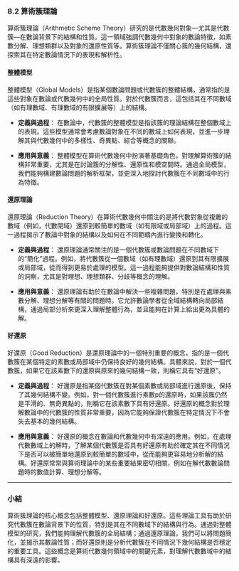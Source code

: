 ### 8.2 算術簇理論

算術簇理論（Arithmetic Scheme Theory）研究的是代數幾何對象—尤其是代數簇—在數論背景下的結構和性質。這一領域強調代數幾何中對象的數論特徵，如素數分解、理想類群以及對象的還原性質等。算術簇理論不僅關心簇的幾何結構，還探索其在特定數論情況下的表現和解析性。

#### 整體模型

整體模型（Global Models）是指某個數論問題或代數簇的整體結構，通常指的是這些對象在數論或代數幾何中的全局性質。對於代數簇而言，這包括其在不同數域（如有理數域、有理數域的有限擴展等）上的結構。

- **定義與過程**：
  在數論中，代數簇的整體模型是指該簇的理論結構在整個數域上的表現。這些模型通常會考慮數論對象在不同的數域上如何表現，並進一步理解其與代數幾何中的多樣性、奇異點、綜合等概念的關聯。

- **應用與意義**：
  整體模型在算術代數幾何中扮演著基礎角色，對理解算術簇的結構非常重要，尤其是在討論簇的分解性、還原性和模空間時。通過全局模型，我們能夠構建數論問題的解析框架，並更深入地探討代數簇在不同數域中的行為特徵。

#### 還原理論

還原理論（Reduction Theory）在算術代數幾何中關注的是將代數對象從複雜的數域（例如，代數閉域）還原到較簡單的數域（如有限域或局部域）上的過程。這一過程揭示了數論中對象的結構以及如何在不同範疇內進行變換和轉化。

- **定義與過程**：
  還原理論通常關注的是一個代數簇或數論問題在不同數域下的“簡化”過程。例如，將代數簇從一個數域（如有理數域）還原到其有限擴展或局部域，從而得到更易於處理的模型。這一過程能夠提供對數論結構和性質的洞察，尤其是對理想、理想類群、分歧等概念的理解。

- **應用與意義**：
  還原理論有助於在數論中解決一些複雜問題，特別是在處理與素數分解、理想分解等有關的問題時。它允許數論學者從全域結構轉向局部結構，通過局部分析來更深入理解整體行為，並且能夠在計算上給出更為具體的解。

#### 好還原

好還原（Good Reduction）是還原理論中的一個特別重要的概念，指的是一個代數簇在某個特定的素數或局部域中仍保持良好的幾何結構。具體來說，對於一個代數簇，如果它在該素數下的還原與原來的幾何結構一致，則稱它具有“好還原”。

- **定義與過程**：
  好還原是指某個代數簇在對某個素數或局部域進行還原後，保持了其幾何結構不變。例如，對一個代數簇進行素數p的還原時，如果該簇仍然是平滑的、無奇異點的，則稱它在該素數下具有好還原。好還原的概念對於理解數論中的代數簇的性質非常重要，因為它能夠保證代數簇在特定情況下不會失去基本的幾何結構。

- **應用與意義**：
  好還原的概念在數論和代數幾何中有深遠的應用。例如，在處理代數數域上的解時，了解某個代數簇是否具有好還原有助於確定其在不同情況下是否可以被簡單地還原到較簡單的數域中，從而能夠更容易地分析解的結構。好還原常常與算術理論中的某些重要結果密切相關，例如在解代數數論問題時的數值計算、理想分解等。

---

### 小結

算術簇理論的核心概念包括整體模型、還原理論和好還原。這些理論工具有助於研究代數簇在數論背景下的性質，特別是其在不同數域下的結構與行為。通過對整體模型的研究，我們能夠理解代數簇的全局結構；通過還原理論，我們可以將問題簡化，並揭示其數論性質；而好還原則是分析代數簇在不同情況下幾何結構是否穩定的重要工具。這些概念是算術代數幾何領域中的關鍵元素，對理解代數數域中的結構具有深遠的影響。